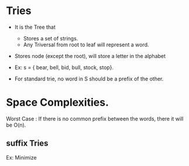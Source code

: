 # Tries
* It is the Tree that
    - Stores a set of strings.
    - Any Triversal from root to leaf will represent a word.

* Stores node (except the root), will store a letter in the alphabet
* Ex: s = { bear, bell, bid, bull, stock, stop}.
* For standard trie, no word in S should be a prefix of the other.

# Space Complexities.
Worst Case : 
 If there is no common prefix between the words, there it will be O(n).


## suffix Tries

Ex: Minimize 
 
    